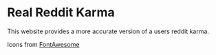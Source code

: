 # Real Reddit Karma

This website provides a more accurate version of a users reddit karma. 

Icons from [FontAwesome](https://fontawesome.com/) 